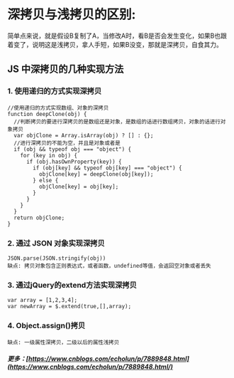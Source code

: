 # 深拷贝与浅拷贝的区别:
简单点来说，就是假设B复制了A，当修改A时，看B是否会发生变化，如果B也跟着变了，说明这是浅拷贝，拿人手短，如果B没变，那就是深拷贝，自食其力。

## JS 中深拷贝的几种实现方法
### 1. 使用递归的方式实现深拷贝

```
//使用递归的方式实现数组、对象的深拷贝
function deepClone(obj) {
  //判断拷贝的要进行深拷贝的是数组还是对象，是数组的话进行数组拷贝，对象的话进行对象拷贝
  var objClone = Array.isArray(obj) ? [] : {};
  //进行深拷贝的不能为空，并且是对象或者是
  if (obj && typeof obj === "object") {
    for (key in obj) {
      if (obj.hasOwnProperty(key)) {
        if (obj[key] && typeof obj[key] === "object") {
          objClone[key] = deepClone(obj[key]);
        } else {
          objClone[key] = obj[key];
        }
      }
    }
  }
  return objClone;
}
```

### 2. 通过 JSON 对象实现深拷贝

```
JSON.parse(JSON.stringify(obj))
缺点: 拷贝对象包含正则表达式，或者函数，undefined等值，会返回空对象或者丢失
```

### 3. 通过jQuery的extend方法实现深拷贝

```
var array = [1,2,3,4];
var newArray = $.extend(true,[],array);
```

### 4. Object.assign()拷贝

```
缺点: 一级属性深拷贝，二级以后的属性浅拷贝
```

##### 更多：[https://www.cnblogs.com/echolun/p/7889848.html](https://www.cnblogs.com/echolun/p/7889848.html/)
